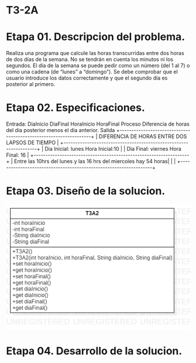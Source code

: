 # T3-2A

# Etapa 01. Descripcion del problema.
Realiza una programa que calcule las horas transcurridas entre dos horas de dos días de la semana. No se tendrán en cuenta los minutos ni los segundos. El día de la semana se puede pedir como un número (del 1 al 7) o como una cadena (de “lunes” a “domingo”). Se debe comprobar que el usuario introduce los datos correctamente y que el segundo día es posterior al primero.

# Etapa 02. Especificaciones.
Entrada: DiaInicio DiaFinal HoraInicio HoraFinal Proceso Diferencia de horas del dia posterior menos el dia anterior. Salida +------------------------------------------------------------------+ | DIFERENCIA DE HORAS ENTRE DOS LAPSOS DE TIEMPO |
+------------------------------------------------------------------+ | Dia Inicial: lunes Hora Inicial:10 |
| Dia Final: viernes Hora Final: 16 |
+------------------------------------------------------------------+ | Entre las 10hrs del lunes y las 16 hrs del miercoles hay 54 horas|
| | +------------------------------------------------------------------+

# Etapa 03. Diseño de la solucion.
![](https://github.com/Yayusky/T3-2A/blob/main/T3A2.diagrama..png?raw=true)

# Etapa 04. Desarrollo de la solucion.
